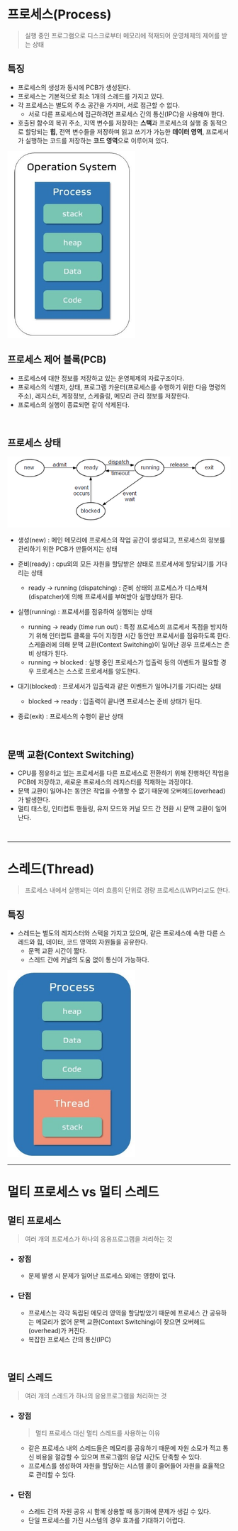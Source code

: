 # 프로세스(Process)

> 실행 중인 프로그램으로 디스크로부터 메모리에 적재되어 운영체제의 제어를 받는 상태

## 특징

- 프로세스의 생성과 동시에 PCB가 생성된다.
- 프로세스는 기본적으로 최소 1개의 스레드를 가지고 있다.
- 각 프로세스는 별도의 주소 공간을 가지며, 서로 접근할 수 없다.
  - 서로 다른 프로세스에 접근하려면 프로세스 간의 통신(IPC)을 사용해야 한다.
- 호출된 함수의 복귀 주소, 지역 변수를 저장하는 **스택**과 프로세스의 실행 중 동적으로 할당되는 **힙**, 전역 변수들을 저장하며 읽고 쓰기가 가능한 **데이터 영역**, 프로세서가 실행하는 코드를 저장하는 **코드 영역**으로 이루어져 있다.

<img src="img/process.png" width="288" height="422">

</br>

## 프로세스 제어 블록(PCB)

- 프로세스에 대한 정보를 저장하고 있는 운영체제의 자료구조이다.
- 프로세스의 식별자, 상태, 프로그램 카운터(프로세스를 수행하기 위한 다음 명령의 주소), 레지스터, 계정정보, 스케줄링, 메모리 관리 정보를 저장한다.
- 프로세스의 실행이 종료되면 같이 삭제된다.

</br>

## 프로세스 상태

![process](./img/process2.png)

- 생성(new) : 메인 메모리에 프로세스의 작업 공간이 생성되고, 프로세스의 정보를 관리하기 위한 PCB가 만들어지는 상태
- 준비(ready) : cpu외의 모든 자원을 할당받은 상태로 프로세서에 할당되기를 기다리는 상태
  - ready -> running (dispatching) : 준비 상태의 프로세스가 디스패처(dispatcher)에 의해 프로세서를 부여받아 실행상태가 된다.
- 실행(running) : 프로세서를 점유하여 실행되는 상태
  - running -> ready (time run out) : 특정 프로세스의 프로세서 독점을 방지하기 위해 인터럽트 클록을 두어 지정한 시간 동안만 프로세서를 점유하도록 한다. 스케줄러에 의해 문맥 교환(Context Switching)이 일어난 경우 프로세스는 준비 상태가 된다.
  - running -> blocked : 실행 중인 프로세스가 입출력 등의 이벤트가 필요할 경우 프로세스는 스스로 프로세서를 양도한다.
- 대기(blocked) : 프로세서가 입출력과 같은 이벤트가 일어나기를 기다리는 상태

  - blocked -> ready : 입출력이 끝나면 프로세스는 준비 상태가 된다.

- 종료(exit) : 프로세스의 수행이 끝난 상태

</br>

## 문맥 교환(Context Switching)

- CPU를 점유하고 있는 프로세서를 다른 프로세스로 전환하기 위해 진행하던 작업을 PCB에 저장하고, 새로운 프로세스의 레지스터를 적재하는 과정이다.
- 문맥 교환이 일어나는 동안은 작업을 수행할 수 없기 때문에 오버헤드(overhead)가 발생한다.
- 멀티 태스킹, 인터럽트 핸들링, 유저 모드와 커널 모드 간 전환 시 문맥 교환이 일어난다.

</br>

---

# 스레드(Thread)

> 프로세스 내에서 실행되는 여러 흐름의 단위로 경량 프로세스(LWP)라고도 한다.

## 특징

- 스레드는 별도의 레지스터와 스택을 가지고 있으며, 같은 프로세스에 속한 다른 스레드와 힙, 데이터, 코드 영역의 자원들을 공유한다.
  - 문맥 교환 시간이 짧다.
  - 스레드 간에 커널의 도움 없이 통신이 가능하다.

<img src="img/thread_1.JPG" width="288" height="422">

</br>

---

# 멀티 프로세스 vs 멀티 스레드

## 멀티 프로세스

> 여러 개의 프로세스가 하나의 응용프로그램을 처리하는 것

- ### 장점
  - 문제 발생 시 문제가 일어난 프로세스 외에는 영향이 없다.
- ### 단점
  - 프로세스는 각각 독립된 메모리 영역을 할당받았기 때문에 프로세스 간 공유하는 메모리가 없어 문맥 교환(Context Switching)이 잦으면 오버헤드(overhead)가 커진다.
  - 복잡한 프로세스 간의 통신(IPC)

</br>

## 멀티 스레드

> 여러 개의 스레드가 하나의 응용프로그램을 처리하는 것

- ### 장점
  > 멀티 프로세스 대신 멀티 스레드를 사용하는 이유
  - 같은 프로세스 내의 스레드들은 메모리를 공유하기 때문에 자원 소모가 적고 통신 비용을 절감할 수 있으며 프로그램의 응답 시간도 단축할 수 있다.
  - 프로세스를 생성하여 자원을 할당하는 시스템 콜이 줄어들어 자원을 효율적으로 관리할 수 있다.
- ### 단점
  - 스레드 간의 자원 공유 시 함께 상용할 때 동기화에 문제가 생길 수 있다.
  - 단일 프로세스를 가진 시스템의 경우 효과를 기대하기 어렵다.

